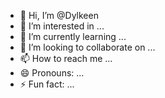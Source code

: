 - 👋 Hi, I’m @Dylkeen
- 👀 I’m interested in ... 
- 🌱 I’m currently learning ...
- 💞️ I’m looking to collaborate on ...
- 📫 How to reach me ...
- 😄 Pronouns: ...
- ⚡ Fun fact: ...

<!---
Dylkeen/Dylkeen is a ✨ special ✨ repository because its `README.md` (this file) appears on your GitHub profile.
You can click the Preview link to take a look at your changes.
--->
